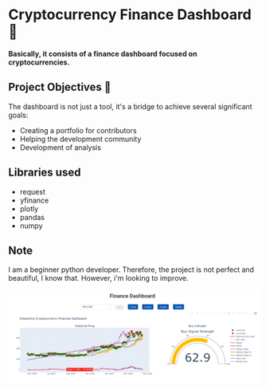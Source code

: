   # Cryptocurrency Finance Dashboard 💼
 
**Basically, it consists of a finance dashboard focused on cryptocurrencies.**

 ## Project Objectives 🎯
 
 The dashboard is not just a tool, it's a bridge to achieve several significant goals:

- Creating a portfolio for contributors
- Helping the development community
- Development of analysis

## Libraries used
- request
- yfinance
- plotly
- pandas
- numpy

## Note
I am a beginner python developer. Therefore, the project is not perfect and beautiful, I know that. However, i'm looking to improve.

<img src="images/image.png">
